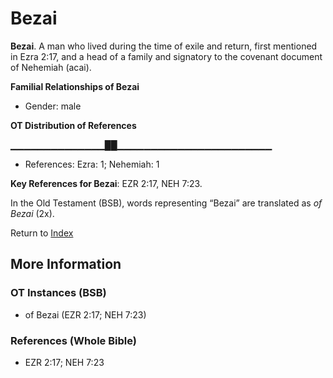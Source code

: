 # Bezai
**Bezai**. 
A man who lived during the time of exile and return, first mentioned in Ezra 2:17, and a head of a family and signatory to the covenant document of Nehemiah (acai). 




**Familial Relationships of Bezai**


* Gender: male


**OT Distribution of References**

▁▁▁▁▁▁▁▁▁▁▁▁▁▁██▁▁▁▁▁▁▁▁▁▁▁▁▁▁▁▁▁▁▁▁▁▁▁
* References: Ezra: 1; Nehemiah: 1



**Key References for Bezai**: 
EZR 2:17, NEH 7:23. 


In the Old Testament (BSB), words representing “Bezai” are translated as 
*of Bezai* (2x). 




Return to [Index](00-Index.md)

## More Information

### OT Instances (BSB)

* of Bezai (EZR 2:17; NEH 7:23)



### References (Whole Bible)

* EZR 2:17; NEH 7:23



